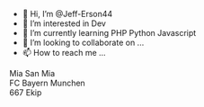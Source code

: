- 👋 Hi, I’m @Jeff-Erson44
- 👀 I’m interested in Dev 
- 🌱 I’m currently learning PHP Python Javascript
- 💞️ I’m looking to collaborate on ...
- 📫 How to reach me ...

Mia San Mia <br>
FC Bayern Munchen <br>
667 Ekip

<!---
Jeff-Erson44/Jeff-Erson44 is a ✨ special ✨ repository because its `README.md` (this file) appears on your GitHub profile.
You can click the Preview link to take a look at your changes.
--->
